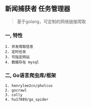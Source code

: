 ## 新闻捕获者 任务管理器

> 基于golang，可定制的网络链接爬取

### 一, 特性
```$xslt
1. 并发爬取信息
2. 定时任务
3. 可指定网站
4. 数据存在 mysql 
```

### 二, Go语言爬虫库/框架
``` css
1. henrylee2cn/pholcus
2. gocrawl
3. colly
4. hu17889/go_spider
```